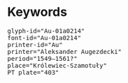 # Keywords
<pre>
glyph-id="Au-01a0214"
font-id="Au-01a0214"
printer-id="Au"
printer="Aleksander Augezdecki"
period="1549–1561?"
place="Królewiec-Szamotuły"
PT plate="403"
</pre>
